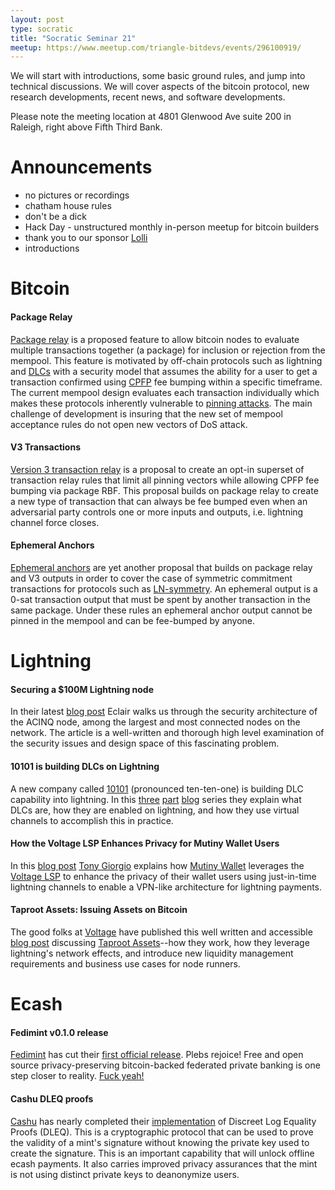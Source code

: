```yaml
---
layout: post
type: socratic
title: "Socratic Seminar 21"
meetup: https://www.meetup.com/triangle-bitdevs/events/296100919/
---
```


We will start with introductions, some basic ground rules, and jump into technical discussions. We will cover aspects of the bitcoin protocol, new research developments, recent news, and software developments.

Please note the meeting location at 4801 Glenwood Ave suite 200 in Raleigh, right above Fifth Third Bank.

# Announcements

- no pictures or recordings
- chatham house rules
- don't be a dick
- Hack Day - unstructured monthly in-person meetup for bitcoin builders
- thank you to our sponsor [Lolli](https://www.lolli.com/)
- introductions

# Bitcoin

#### Package Relay

[Package relay](https://github.com/bitcoin/bitcoin/issues/27463) is a proposed feature to allow bitcoin nodes to evaluate multiple transactions together (a package) for inclusion or rejection from the mempool. This feature is motivated by off-chain protocols such as lightning and [DLCs](https://bitcoinops.org/en/topics/discreet-log-contracts/) with a security model that assumes the ability for a user to get a transaction confirmed using [CPFP](https://bitcoinops.org/en/topics/cpfp/) fee bumping within a specific timeframe. The current mempool design evaluates each transaction individually which makes these protocols inherently vulnerable to [pinning attacks](https://bitcoinops.org/en/topics/transaction-pinning/). The main challenge of development is insuring that the new set of mempool acceptance rules do not open new vectors of DoS attack.

#### V3 Transactions

[Version 3 transaction relay](https://lists.linuxfoundation.org/pipermail/bitcoin-dev/2022-September/020937.html) is a proposal to create an opt-in superset of transaction relay rules that limit all pinning vectors while allowing CPFP fee bumping via package RBF. This proposal builds on package relay to create a new type of transaction that can always be fee bumped even when an adversarial party controls one or more inputs and outputs, i.e. lightning channel force closes.

#### Ephemeral Anchors

[Ephemeral anchors](https://lists.linuxfoundation.org/pipermail/bitcoin-dev/2022-October/021036.html) are yet another proposal that builds on package relay and V3 outputs in order to cover the case of symmetric commitment transactions for protocols such as [LN-symmetry](https://bitcoinops.org/en/topics/eltoo/). An ephemeral output is a 0-sat transaction output that must be spent by another transaction in the same package. Under these rules an ephemeral anchor output cannot be pinned in the mempool and can be fee-bumped by anyone.

# Lightning

#### Securing a $100M Lightning node

In their latest [blog post](https://acinq.co/blog/securing-a-100M-lightning-node) Eclair walks us through the security architecture of the ACINQ node, among the largest and most connected nodes on the network. The article is a well-written and thorough high level examination of the security issues and design space of this fascinating problem.

#### 10101 is building DLCs on Lightning

A new company called [10101](https://10101.finance) (pronounced ten-ten-one) is building DLC capability into lightning. In this [three](https://10101.finance/blog/dlc-to-lightning-part-1/) [part](https://10101.finance/blog/dlc-to-lightning-part-2/) [blog](https://10101.finance/blog/dlc-to-lightning-part-3/) series they explain what DLCs are, how they are enabled on lightning, and how they use virtual channels to accomplish this in practice.

#### How the Voltage LSP Enhances Privacy for Mutiny Wallet Users

In this [blog post](https://blog.mutinywallet.com/enhanced-lightning-privacy-for-mutiny-users/) [Tony Giorgio](https://iris.to/npub1t0nyg64g5vwprva52wlcmt7fkdr07v5dr7s35raq9g0xgc0k4xcsedjgqv) explains how [Mutiny Wallet](https://www.mutinywallet.com/) leverages the [Voltage LSP](https://voltage.cloud/blog/voltage-announcements/introducing-flow-v2/) to enhance the privacy of their wallet users using just-in-time lightning channels to enable a VPN-like architecture for lightning payments.

#### Taproot Assets: Issuing Assets on Bitcoin

The good folks at [Voltage](https://voltage.cloud/) have published this well written and accessible [blog post](https://voltage.cloud/blog/lightning-network-use-cases/taproot-assets-on-bitcoin-and-lightning-network/) discussing [Taproot Assets](https://docs.lightning.engineering/the-lightning-network/taproot-assets)--how they work, how they leverage lightning's network effects, and introduce new liquidity management requirements and business use cases for node runners.

# Ecash

#### Fedimint v0.1.0 release

[Fedimint](https://fedimint.org/) has cut their [first official release](https://github.com/fedimint/fedimint/releases/tag/v0.1.0). Plebs rejoice! Free and open source privacy-preserving bitcoin-backed federated private banking is one step closer to reality. [Fuck yeah!](https://media.tenor.com/LjTVUzKSJfcAAAAC/oh-yeah.gif)

#### Cashu DLEQ proofs

[Cashu](https://cashu.space/) has nearly completed their [implementation](https://github.com/cashubtc/cashu/pull/175) of Discreet Log Equality Proofs (DLEQ). This is a cryptographic protocol that can be used to prove the validity of a mint's signature without knowing the private key used to create the signature. This is an important capability that will unlock offline ecash payments. It also carries improved privacy assurances that the mint is not using distinct private keys to deanonymize users.
